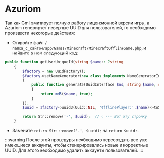 # Azuriom

Так как Gml эмитирует полную работу лицензионной версии игры, а
Azuriom генерирует неверные UUID для пользователей, то необходимо произвести некоторые действия:

- Откройте файл ```/папка_с_сайтом/app/Games/Minecraft/MinecraftOfflineGame.php```, и найдите в нем следующий код:

```php
public function getUserUniqueId(string $name): ?string
    {
        $factory = new UuidFactory();
        $factory->setNameGenerator(new class implements NameGeneratorInterface
        {
            public function generate(UuidInterface $ns, string $name, string $hashAlgorithm): string
            {
                return md5($name, true);
            }
        });
        $uuid = $factory->uuid3(Uuid::NIL, 'OfflinePlayer:'.$name)->toString();

        return Str::remove('-', $uuid);  // < --- Вот эту строчку
    }
```

- Замените ```return Str::remove('-', $uuid);``` на ```return $uuid;```.

:::warning
После этой процедуры необходимо пересоздать все уже имеющиеся аккаунты, чтобы сгенерировались новые и
корректные UUID.
Для этого необходимо удалить аккаунты пользователей.
:::